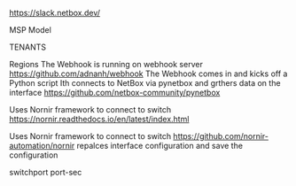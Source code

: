 https://slack.netbox.dev/

MSP Model 

TENANTS

Regions
The Webhook is running on webhook server
https://github.com/adnanh/webhook
The Webhook comes in and kicks off a Python script
Ith connects to NetBox via pynetbox and grthers data on the interface
https://github.com/netbox-community/pynetbox

Uses Nornir framework to connect to switch
https://nornir.readthedocs.io/en/latest/index.html

Uses Nornir framework to connect to switch 
https://github.com/nornir-automation/nornir
repalces interface configuration and save the configuration






switchport port-sec